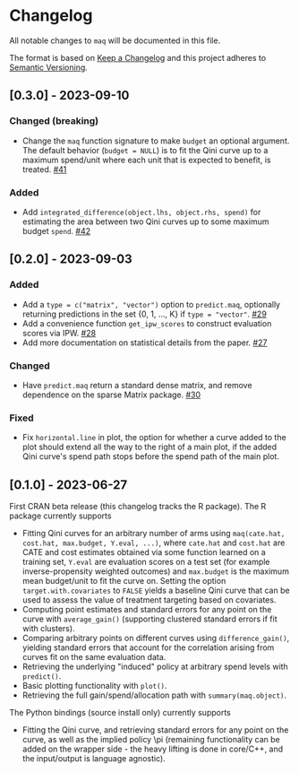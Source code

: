 # Changelog
All notable changes to `maq` will be documented in this file.

The format is based on [Keep a Changelog](https://keepachangelog.com/en/1.0.0/)
and this project adheres to [Semantic Versioning](https://semver.org/spec/v2.0.0.html).

## [0.3.0] - 2023-09-10

### Changed (breaking)
- Change the `maq` function signature to make `budget` an optional argument. The default behavior (`budget = NULL`) is to fit the Qini curve up to a maximum spend/unit where each unit that is expected to benefit, is treated. [#41](https://github.com/grf-labs/maq/pull/41)

### Added
- Add `integrated_difference(object.lhs, object.rhs, spend)` for estimating the area between two Qini curves up to some maximum budget `spend`. [#42](https://github.com/grf-labs/maq/pull/42)

## [0.2.0] - 2023-09-03

### Added
- Add a `type = c("matrix", "vector")` option to `predict.maq`, optionally returning predictions in the set {0, 1, ..., K} if `type = "vector"`. [#29](https://github.com/grf-labs/maq/pull/29)
- Add a convenience function `get_ipw_scores` to construct evaluation scores via IPW. [#28](https://github.com/grf-labs/maq/pull/28)
- Add more documentation on statistical details from the paper. [#27](https://github.com/grf-labs/maq/pull/27)

### Changed
- Have `predict.maq` return a standard dense matrix, and remove dependence on the sparse Matrix package. [#30](https://github.com/grf-labs/maq/pull/30)

### Fixed
- Fix `horizontal.line` in plot, the option for whether a curve added to the plot should extend all the way to the right of a main plot, if the added Qini curve's spend path stops before the spend path of the main plot.

## [0.1.0] - 2023-06-27
First CRAN beta release (this changelog tracks the R package). The R package currently supports

- Fitting Qini curves for an arbitrary number of arms using `maq(cate.hat, cost.hat, max.budget, Y.eval, ...)`, where `cate.hat` and `cost.hat` are CATE and cost estimates obtained via some function learned on a training set, `Y.eval` are evaluation scores on a test set (for example inverse-propensity weighted outcomes) and `max.budget` is the maximum mean budget/unit to fit the curve on. Setting the option `target.with.covariates` to `FALSE` yields a baseline Qini curve that can be used to assess the value of treatment targeting based on covariates.
- Computing point estimates and standard errors for any point on the curve with `average_gain()` (supporting clustered standard errors if fit with clusters).
- Comparing arbitrary points on different curves using `difference_gain()`, yielding standard errors that account for the correlation arising from curves fit on the same evaluation data.
- Retrieving the underlying "induced" policy at arbitrary spend levels with `predict()`.
- Basic plotting functionality with `plot()`.
- Retrieving the full gain/spend/allocation path with `summary(maq.object)`.

The Python bindings (source install only) currently supports

- Fitting the Qini curve, and retrieving standard errors for any point on the curve, as well as the implied policy \pi (remaining functionality can be added on the wrapper side - the heavy lifting is done in core/C++, and the input/output is language agnostic).
